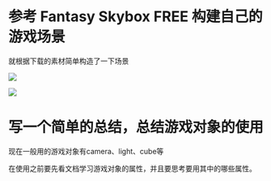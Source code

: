 # 参考 Fantasy Skybox FREE 构建自己的游戏场景
就根据下载的素材简单构造了一下场景

![](http://a4.qpic.cn/psb?/V12C9iRl48NBOM/oAT1c5rBACA.Il*qZdHmSul6sZGiENCh9wevJkP7OrY!/m/dPMAAAAAAAAA&ek=1&kp=1&pt=0&bo=KwT3AQAAAAADR7s!&vuin=895118352&tm=1523358000&sce=60-4-3&rf=0-0)

![](http://a3.qpic.cn/psb?/V12C9iRl48NBOM/8SIwR2FIJTfq1vGmUGSpeC9zWjStbQS0P1fyI*LLGgc!/m/dDIBAAAAAAAA&ek=1&kp=1&pt=0&bo=gAdtAwAAAAADV5s!&vuin=895118352&tm=1523358000&sce=60-4-3&rf=0-0)

# 写一个简单的总结，总结游戏对象的使用
现在一般用的游戏对象有camera、light、cube等

在使用之前要先看文档学习游戏对象的属性，并且要思考要用其中的哪些属性。
